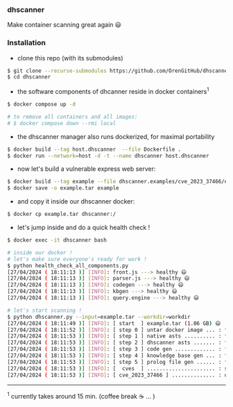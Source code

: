 ### dhscanner

Make container scanning great again :smiley:

### Installation

- clone this repo (with its submodules)

```bash
$ git clone --recurse-submodules https://github.com/OrenGitHub/dhscanner
$ cd dhscanner
```

- the software components of dhcanner reside in docker containers<sup>1</sup>

```bash
$ docker compose up -d

# to remove all containers and all images:
# $ docker compose down --rmi local
```

- the dhscanner manager also runs dockerized, for maximal portability

```bash
$ docker build --tag host.dhscanner  --file Dockerfile .
$ docker run --network=host -d -t --name dhscanner host.dhscanner
```

- now let's build a vulnerable express web server:

```bash
$ docker build --tag example --file dhscanner.examples/cve_2023_37466/example_00/Dockerfile dhscanner.examples/cve_2023_37466/example_00
$ docker save -o example.tar example
```

- and copy it inside our dhscanner docker:

```bash
$ docker cp example.tar dhscanner:/
```

- let's jump inside and do a quick health check !

```bash
$ docker exec -it dhscanner bash

# inside our docker !
# let's make sure everyone's ready for work !
$ python health_check_all_components.py
[27/04/2024 ( 18:11:13 )] [INFO]: front.js ---> healthy 😃
[27/04/2024 ( 18:11:13 )] [INFO]: parser.js ---> healthy 😃
[27/04/2024 ( 18:11:13 )] [INFO]: codegen ---> healthy 😃
[27/04/2024 ( 18:11:13 )] [INFO]: kbgen ---> healthy 😃
[27/04/2024 ( 18:11:13 )] [INFO]: query.engine ---> healthy 😃

# let's start scanning !
$ python dhscanner.py --input=example.tar --workdir=workdir
[27/04/2024 ( 18:11:49 )] [INFO]: [ start  ] example.tar (1.06 GB) 😃
[27/04/2024 ( 18:11:52 )] [INFO]: [ step 0 ] untar docker image ... : finished 😃
[27/04/2024 ( 18:11:53 )] [INFO]: [ step 1 ] native asts .......... : finished 😃
[27/04/2024 ( 18:11:53 )] [INFO]: [ step 2 ] dhscanner asts ....... : finished 😃
[27/04/2024 ( 18:11:53 )] [INFO]: [ step 3 ] code gen ............. : finished 😃
[27/04/2024 ( 18:11:53 )] [INFO]: [ step 4 ] knowledge base gen ... : finished 😃
[27/04/2024 ( 18:11:53 )] [INFO]: [ step 5 ] prolog file gen ...... : finished 😃
[27/04/2024 ( 18:11:53 )] [INFO]: [  cves  ] ...................... : starting 🙏
[27/04/2024 ( 18:11:53 )] [INFO]: [ cve_2023_37466 ] .............. : oh no ! it looks bad 😬😬😬
```

---

<sup>1</sup> currently takes around 15 min. (coffee break :coffee: ... )